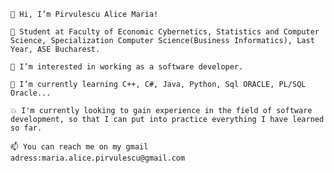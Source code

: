     👋 Hi, I’m Pirvulescu Alice Maria!
    
    🤖 Student at Faculty of Economic Cybernetics, Statistics and Computer Science, Specialization Computer Science(Business Informatics), Last Year, ASE Bucharest.
    
    👀 I’m interested in working as a software developer.
    
    🌱 I’m currently learning C++, C#, Java, Python, Sql ORACLE, PL/SQL Oracle...
    
    💥 I'm currently looking to gain experience in the field of software development, so that I can put into practice everything I have learned so far.
    
    📫 You can reach me on my gmail adress:maria.alice.pirvulescu@gmail.com

